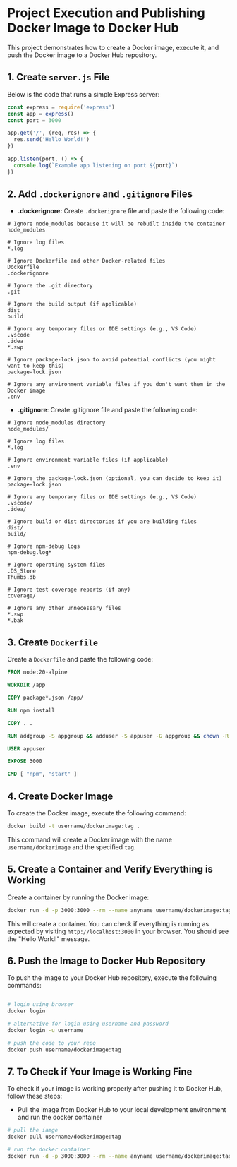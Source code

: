 # Project Execution and Publishing Docker Image to Docker Hub

This project demonstrates how to create a Docker image, execute it, and push the Docker image to a Docker Hub repository.

## 1. Create ```server.js``` File

Below is the code that runs a simple Express server:

```Server.js
const express = require('express')
const app = express()
const port = 3000

app.get('/', (req, res) => {
  res.send('Hello World!')
})

app.listen(port, () => {
  console.log(`Example app listening on port ${port}`)
})
```

## 2. Add ```.dockerignore``` and ```.gitignore``` Files

- **.dockerignore:** Create `.dockerignore` file and paste the following code:


```plaintext
# Ignore node_modules because it will be rebuilt inside the container
node_modules

# Ignore log files
*.log

# Ignore Dockerfile and other Docker-related files
Dockerfile
.dockerignore

# Ignore the .git directory
.git

# Ignore the build output (if applicable)
dist
build

# Ignore any temporary files or IDE settings (e.g., VS Code)
.vscode
.idea
*.swp

# Ignore package-lock.json to avoid potential conflicts (you might want to keep this)
package-lock.json

# Ignore any environment variable files if you don't want them in the Docker image
.env

```

- **.gitignore**: Create .gitignore file and paste the following code:


```plaintext
# Ignore node_modules directory
node_modules/

# Ignore log files
*.log

# Ignore environment variable files (if applicable)
.env

# Ignore the package-lock.json (optional, you can decide to keep it)
package-lock.json

# Ignore any temporary files or IDE settings (e.g., VS Code)
.vscode/
.idea/

# Ignore build or dist directories if you are building files
dist/
build/

# Ignore npm-debug logs
npm-debug.log*

# Ignore operating system files
.DS_Store
Thumbs.db

# Ignore test coverage reports (if any)
coverage/

# Ignore any other unnecessary files
*.swp
*.bak

```
## 3. Create `Dockerfile`

Create a `Dockerfile` and paste the following code:

```Dockerfile
FROM node:20-alpine

WORKDIR /app

COPY package*.json /app/

RUN npm install

COPY . .

RUN addgroup -S appgroup && adduser -S appuser -G appgroup && chown -R appuser:appgroup /app

USER appuser

EXPOSE 3000

CMD [ "npm", "start" ]
```

## 4. Create Docker Image

To create the Docker image, execute the following command:

```bash
docker build -t username/dockerimage:tag .
```

This command will create a Docker image with the name `username/dockerimage` and the specified `tag`.


## 5. Create a Container and Verify Everything is Working

Create a container by running the Docker image:

```bash
docker run -d -p 3000:3000 --rm --name anyname username/dockerimage:tag
```

This will create a container. You can check if everything is running as expected by visiting `http://localhost:3000` in your browser. You should see the "Hello World!" message.


## 6. Push the Image to Docker Hub Repository

To push the image to your Docker Hub repository, execute the following commands:

```bash

# login using browser
docker login

# alternative for login using username and password
docker login -u username

# push the code to your repo
docker push username/dockerimage:tag

```

## 7. To Check if Your Image is Working Fine

To check if your image is working properly after pushing it to Docker Hub, follow these steps:

- Pull the image from Docker Hub to your local development environment and run the docker container

```bash
# pull the iamge
docker pull username/dockerimage:tag

# run the docker container
docker run -d -p 3000:3000 --rm --name anyname username/dockerimage:tag
```

